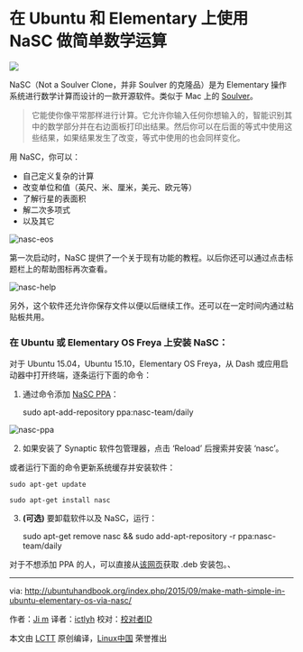 在 Ubuntu 和 Elementary 上使用 NaSC 做简单数学运算
================================================================================
![](http://ubuntuhandbook.org/wp-content/uploads/2015/09/nasc-icon.png)

NaSC（Not a Soulver Clone，并非 Soulver 的克隆品）是为 Elementary 操作系统进行数学计算而设计的一款开源软件。类似于 Mac 上的 [Soulver][1]。

> 它能使你像平常那样进行计算。它允许你输入任何你想输入的，智能识别其中的数学部分并在右边面板打印出结果。然后你可以在后面的等式中使用这些结果，如果结果发生了改变，等式中使用的也会同样变化。

用 NaSC，你可以：

- 自己定义复杂的计算
- 改变单位和值（英尺、米、厘米，美元、欧元等）
- 了解行星的表面积
- 解二次多项式
- 以及其它

![nasc-eos](http://ubuntuhandbook.org/wp-content/uploads/2015/09/nasc-eos.jpg)

第一次启动时，NaSC 提供了一个关于现有功能的教程。以后你还可以通过点击标题栏上的帮助图标再次查看。

![nasc-help](http://ubuntuhandbook.org/wp-content/uploads/2015/09/nasc-help.jpg)

另外，这个软件还允许你保存文件以便以后继续工作。还可以在一定时间内通过粘贴板共用。

### 在 Ubuntu 或 Elementary OS Freya 上安装 NaSC： ###

对于 Ubuntu 15.04，Ubuntu 15.10，Elementary OS Freya，从 Dash 或应用启动器中打开终端，逐条运行下面的命令：

1. 通过命令添加 [NaSC PPA][2]：

    sudo apt-add-repository ppa:nasc-team/daily

![nasc-ppa](http://ubuntuhandbook.org/wp-content/uploads/2015/09/nasc-ppa.jpg)

2. 如果安装了 Synaptic 软件包管理器，点击 ‘Reload’ 后搜索并安装 ‘nasc’。

或者运行下面的命令更新系统缓存并安装软件：

    sudo apt-get update
    
    sudo apt-get install nasc

3. **(可选)** 要卸载软件以及 NaSC，运行：

    sudo apt-get remove nasc && sudo add-apt-repository -r ppa:nasc-team/daily

对于不想添加 PPA 的人，可以直接从[该网页][3]获取 .deb 安装包。、

--------------------------------------------------------------------------------

via: http://ubuntuhandbook.org/index.php/2015/09/make-math-simple-in-ubuntu-elementary-os-via-nasc/

作者：[Ji m][a]
译者：[ictlyh](http://www.mutouxiaogui.cn/blog/)
校对：[校对者ID](https://github.com/校对者ID)

本文由 [LCTT](https://github.com/LCTT/TranslateProject) 原创编译，[Linux中国](https://linux.cn/) 荣誉推出

[a]:http://ubuntuhandbook.org/index.php/about/
[1]:http://www.acqualia.com/soulver/
[2]:https://launchpad.net/~nasc-team/+archive/ubuntu/daily/
[3]:http://ppa.launchpad.net/nasc-team/daily/ubuntu/pool/main/n/nasc/